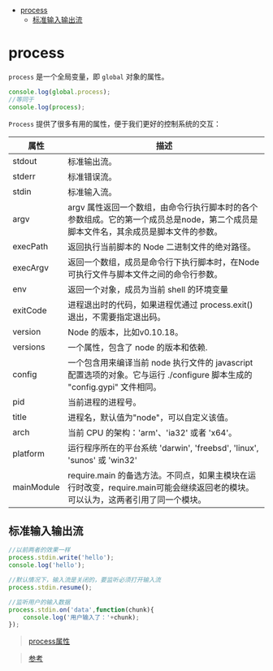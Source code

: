 

<!-- toc orderedList:0 depthFrom:1 depthTo:6 -->

* [process](#process)
    * [标准输入输出流](#标准输入输出流)

<!-- tocstop -->

# process
`process` 是一个全局变量，即 `global` 对象的属性。

```js
console.log(global.process);
//等同于
console.log(process);
```

`Process` 提供了很多有用的属性，便于我们更好的控制系统的交互：

属性	| 描述
-----|-------
stdout	|标准输出流。
stderr	|标准错误流。
stdin	|标准输入流。
argv	|argv 属性返回一个数组，由命令行执行脚本时的各个参数组成。它的第一个成员总是node，第二个成员是脚本文件名，其余成员是脚本文件的参数。
execPath|	返回执行当前脚本的 Node 二进制文件的绝对路径。
execArgv	|返回一个数组，成员是命令行下执行脚本时，在Node可执行文件与脚本文件之间的命令行参数。
env	|返回一个对象，成员为当前 shell 的环境变量
exitCode	|进程退出时的代码，如果进程优通过 process.exit() 退出，不需要指定退出码。
version|	Node 的版本，比如v0.10.18。
versions	|一个属性，包含了 node 的版本和依赖.
config	|一个包含用来编译当前 node 执行文件的 javascript 配置选项的对象。它与运行 ./configure 脚本生成的 "config.gypi" 文件相同。
pid|	当前进程的进程号。
title|	进程名，默认值为"node"，可以自定义该值。
arch	|当前 CPU 的架构：'arm'、'ia32' 或者 'x64'。
platform	|运行程序所在的平台系统 'darwin', 'freebsd', 'linux', 'sunos' 或 'win32'
mainModule	|require.main 的备选方法。不同点，如果主模块在运行时改变，require.main可能会继续返回老的模块。可以认为，这两者引用了同一个模块。

## 标准输入输出流

```js
//以前两者的效果一样
process.stdin.write('hello');
console.log('hello');
```
```js
//默认情况下，输入流是关闭的，要监听必须打开输入流
process.stdin.resume();

//监听用户的输入数据
process.stdin.on('data',function(chunk){
    console.log('用户输入了：'+chunk);
});
```
> [process属性](http://nodejs.jakeyu.top/#t135process)

> [参考](http://www.cnblogs.com/vajoy/p/4783390.html)